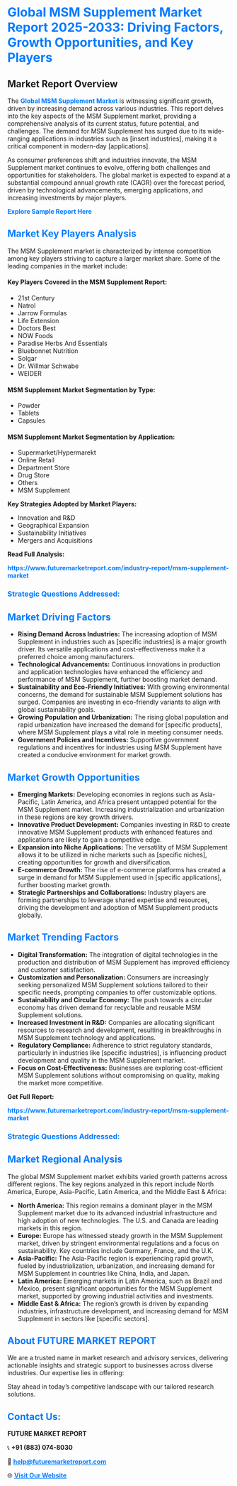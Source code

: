 <h1 style="color: #007BFF;">Global MSM Supplement Market Report 2025-2033: Driving Factors, Growth Opportunities, and Key Players</h1>

<section id="overview">
<h2>Market Report Overview</h2>
<p>The <a href="https://www.futuremarketreport.com/industry-report/msm-supplement-market" style="color: #007BFF; text-decoration: none;"><strong>Global MSM Supplement Market</strong></a> is witnessing significant growth, driven by increasing demand across various industries. This report delves into the key aspects of the MSM Supplement market, providing a comprehensive analysis of its current status, future potential, and challenges. The demand for MSM Supplement has surged due to its wide-ranging applications in industries such as [insert industries], making it a critical component in modern-day [applications].</p>
<p>As consumer preferences shift and industries innovate, the MSM Supplement market continues to evolve, offering both challenges and opportunities for stakeholders. The global market is expected to expand at a substantial compound annual growth rate (CAGR) over the forecast period, driven by technological advancements, emerging applications, and increasing investments by major players.</p>
</section>

<section id="overview">
<p><a href="https://www.futuremarketreport.com/request-sample/reportId=122928" style="color: #007BFF; text-decoration: none;"><strong>Explore Sample Report Here</strong></a></p>
</section>

<section id="key-players">
<h2 style="color: #007BFF;">Market Key Players Analysis</h2>
<p>The MSM Supplement market is characterized by intense competition among key players striving to capture a larger market share. Some of the leading companies in the market include:</p>
<h4>Key Players Covered in the MSM Supplement Report:</h4>
<ul><li>21st Century</li><li>Natrol</li><li>Jarrow Formulas</li><li>Life Extension</li><li>Doctors Best</li><li>NOW Foods</li><li>Paradise Herbs And Essentials</li><li>Bluebonnet Nutrition</li><li>Solgar</li><li>Dr. Willmar Schwabe</li><li>WEIDER</li></ul>
<h4>MSM Supplement Market Segmentation by Type:</h4>
<ul><li>Powder</li><li>Tablets</li><li>Capsules</li></ul>

<h4>MSM Supplement Market Segmentation by Application:</h4>
<ul><li>Supermarket/Hypermarekt</li><li>Online Retail</li><li>Department Store</li><li>Drug Store</li><li>Others</li><li>MSM Supplement</li></ul>
<p><strong>Key Strategies Adopted by Market Players:</strong></p>
<ul>
<li>Innovation and R&D</li>
<li>Geographical Expansion</li>
<li>Sustainability Initiatives</li>
<li>Mergers and Acquisitions</li>
</ul>
</section>

<section>
<p><strong>Read Full Analysis: </strong></p><a href="https://www.futuremarketreport.com/industry-report/msm-supplement-market" style="color: #007BFF; text-decoration: none;"><strong>https://www.futuremarketreport.com/industry-report/msm-supplement-market</strong></a>
<h3 style="color: #007BFF;">Strategic Questions Addressed:</h3>
</section>

<section id="driving-factors">
<h2 style="color: #007BFF;">Market Driving Factors</h2>
<ul>
<li><strong>Rising Demand Across Industries:</strong> The increasing adoption of MSM Supplement in industries such as [specific industries] is a major growth driver. Its versatile applications and cost-effectiveness make it a preferred choice among manufacturers.</li>
<li><strong>Technological Advancements:</strong> Continuous innovations in production and application technologies have enhanced the efficiency and performance of MSM Supplement, further boosting market demand.</li>
<li><strong>Sustainability and Eco-Friendly Initiatives:</strong> With growing environmental concerns, the demand for sustainable MSM Supplement solutions has surged. Companies are investing in eco-friendly variants to align with global sustainability goals.</li>
<li><strong>Growing Population and Urbanization:</strong> The rising global population and rapid urbanization have increased the demand for [specific products], where MSM Supplement plays a vital role in meeting consumer needs.</li>
<li><strong>Government Policies and Incentives:</strong> Supportive government regulations and incentives for industries using MSM Supplement have created a conducive environment for market growth.</li>
</ul>
</section>

<section id="growth-opportunities">
<h2 style="color: #007BFF;">Market Growth Opportunities</h2>
<ul>
<li><strong>Emerging Markets:</strong> Developing economies in regions such as Asia-Pacific, Latin America, and Africa present untapped potential for the MSM Supplement market. Increasing industrialization and urbanization in these regions are key growth drivers.</li>
<li><strong>Innovative Product Development:</strong> Companies investing in R&D to create innovative MSM Supplement products with enhanced features and applications are likely to gain a competitive edge.</li>
<li><strong>Expansion into Niche Applications:</strong> The versatility of MSM Supplement allows it to be utilized in niche markets such as [specific niches], creating opportunities for growth and diversification.</li>
<li><strong>E-commerce Growth:</strong> The rise of e-commerce platforms has created a surge in demand for MSM Supplement used in [specific applications], further boosting market growth.</li>
<li><strong>Strategic Partnerships and Collaborations:</strong> Industry players are forming partnerships to leverage shared expertise and resources, driving the development and adoption of MSM Supplement products globally.</li>
</ul>
</section>

<section id="trending-factors">
<h2 style="color: #007BFF;">Market Trending Factors</h2>
<ul>
<li><strong>Digital Transformation:</strong> The integration of digital technologies in the production and distribution of MSM Supplement has improved efficiency and customer satisfaction.</li>
<li><strong>Customization and Personalization:</strong> Consumers are increasingly seeking personalized MSM Supplement solutions tailored to their specific needs, prompting companies to offer customizable options.</li>
<li><strong>Sustainability and Circular Economy:</strong> The push towards a circular economy has driven demand for recyclable and reusable MSM Supplement solutions.</li>
<li><strong>Increased Investment in R&D:</strong> Companies are allocating significant resources to research and development, resulting in breakthroughs in MSM Supplement technology and applications.</li>
<li><strong>Regulatory Compliance:</strong> Adherence to strict regulatory standards, particularly in industries like [specific industries], is influencing product development and quality in the MSM Supplement market.</li>
<li><strong>Focus on Cost-Effectiveness:</strong> Businesses are exploring cost-efficient MSM Supplement solutions without compromising on quality, making the market more competitive.</li>
</ul>
</section>

<section>
<p><strong>Get Full Report: </strong></p><a href="https://www.futuremarketreport.com/industry-report/msm-supplement-market" style="color: #007BFF; text-decoration: none;"><strong>https://www.futuremarketreport.com/industry-report/msm-supplement-market</strong></a>
<h3 style="color: #007BFF;">Strategic Questions Addressed:</h3>
</section>


<section id="regional-analysis">
<h2 style="color: #007BFF;">Market Regional Analysis</h2>
<p>The global MSM Supplement market exhibits varied growth patterns across different regions. The key regions analyzed in this report include North America, Europe, Asia-Pacific, Latin America, and the Middle East & Africa:</p>
<ul>
<li><strong>North America:</strong> This region remains a dominant player in the MSM Supplement market due to its advanced industrial infrastructure and high adoption of new technologies. The U.S. and Canada are leading markets in this region.</li>
<li><strong>Europe:</strong> Europe has witnessed steady growth in the MSM Supplement market, driven by stringent environmental regulations and a focus on sustainability. Key countries include Germany, France, and the U.K.</li>
<li><strong>Asia-Pacific:</strong> The Asia-Pacific region is experiencing rapid growth, fueled by industrialization, urbanization, and increasing demand for MSM Supplement in countries like China, India, and Japan.</li>
<li><strong>Latin America:</strong> Emerging markets in Latin America, such as Brazil and Mexico, present significant opportunities for the MSM Supplement market, supported by growing industrial activities and investments.</li>
<li><strong>Middle East & Africa:</strong> The region’s growth is driven by expanding industries, infrastructure development, and increasing demand for MSM Supplement in sectors like [specific sectors].</li>
</ul>
</section>

<footer>
<h2 style="color: #007BFF;">About FUTURE MARKET REPORT</h2>
<p>We are a trusted name in market research and advisory services, delivering actionable insights and strategic support to businesses across diverse industries. Our expertise lies in offering:</p>

<p>Stay ahead in today’s competitive landscape with our tailored research solutions.</p>

<h2 style="color: #007BFF;">Contact Us:</h2>
<p><strong>FUTURE MARKET REPORT</strong></p>
<p>📞 <strong>+91 (883) 074-8030</strong></p>
<p>📧 <strong><a href="mailto:help@futuremarketreport.com" style="color: #007BFF;">help@futuremarketreport.com</a></strong></p>
<p>🌐 <strong><a href="https://www.futuremarketreport.com/" style="color: #007BFF;">Visit Our Website</a></strong></p>
</footer>